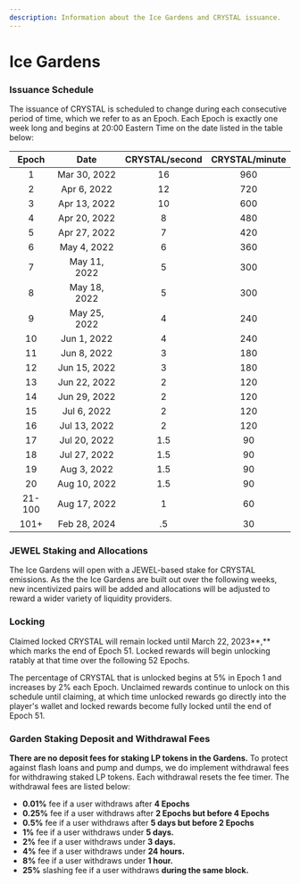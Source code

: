 ```yaml
---
description: Information about the Ice Gardens and CRYSTAL issuance.
---
```


# Ice Gardens

### Issuance Schedule

The issuance of CRYSTAL is scheduled to change during each consecutive period of time, which we refer to as an Epoch. Each Epoch is exactly one week long and begins at 20:00 Eastern Time on the date listed in the table below:

|  Epoch |     Date     | CRYSTAL/second | CRYSTAL/minute |
| :----: | :----------: | :------------: | :------------: |
|    1   | Mar 30, 2022 |       16       |       960      |
|    2   |  Apr 6, 2022 |       12       |       720      |
|    3   | Apr 13, 2022 |       10       |       600      |
|    4   | Apr 20, 2022 |        8       |       480      |
|    5   | Apr 27, 2022 |        7       |       420      |
|    6   |  May 4, 2022 |        6       |       360      |
|    7   | May 11, 2022 |        5       |       300      |
|    8   | May 18, 2022 |        5       |       300      |
|    9   | May 25, 2022 |        4       |       240      |
|   10   |  Jun 1, 2022 |        4       |       240      |
|   11   |  Jun 8, 2022 |        3       |       180      |
|   12   | Jun 15, 2022 |        3       |       180      |
|   13   | Jun 22, 2022 |        2       |       120      |
|   14   | Jun 29, 2022 |        2       |       120      |
|   15   |  Jul 6, 2022 |        2       |       120      |
|   16   | Jul 13, 2022 |        2       |       120      |
|   17   | Jul 20, 2022 |       1.5      |       90       |
|   18   | Jul 27, 2022 |       1.5      |       90       |
|   19   |  Aug 3, 2022 |       1.5      |       90       |
|   20   | Aug 10, 2022 |       1.5      |       90       |
| 21-100 | Aug 17, 2022 |        1       |       60       |
|  101+  | Feb 28, 2024 |       .5       |       30       |

### JEWEL Staking and Allocations

The Ice Gardens will open with a JEWEL-based stake for CRYSTAL emissions. As the the Ice Gardens are built out over the following weeks, new incentivized pairs will be added and allocations will be adjusted to reward a wider variety of liquidity providers.

### Locking

Claimed locked CRYSTAL will remain locked until March 22, 2023**,** which marks the end of Epoch 51. Locked rewards will begin unlocking ratably at that time over the following 52 Epochs.&#x20;

The percentage of CRYSTAL that is unlocked begins at 5% in Epoch 1 and increases by 2% each Epoch. Unclaimed rewards continue to unlock on this schedule until claiming, at which time unlocked rewards go directly into the player's wallet and locked rewards become fully locked until the end of Epoch 51.

### **Garden Staking Deposit and Withdrawal Fees**

**There are no deposit fees for staking LP tokens in the Gardens.** To protect against flash loans and pump and dumps, we do implement withdrawal fees for withdrawing staked LP tokens. Each withdrawal resets the fee timer. The withdrawal fees are listed below:

* **0.01%** fee if a user withdraws after **4 Epochs**
* **0.25%** fee if a user withdraws after **2 Epochs but before 4 Epochs**
* **0.5%** fee if a user withdraws after **5 days but before 2 Epochs**
* **1%** fee if a user withdraws under **5 days.**&#x20;
* **2%** fee if a user withdraws under **3 days.**&#x20;
* **4%** fee if a user withdraws under **24 hours.**&#x20;
* **8%** fee if a user withdraws under **1 hour.**&#x20;
* **25%** slashing fee if a user withdraws **during the same block.**
